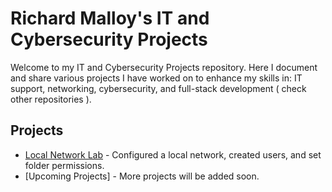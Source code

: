 # Richard Malloy's IT and Cybersecurity Projects

Welcome to my IT and Cybersecurity Projects repository. 
Here I document and share various projects I have worked on to enhance my skills in:
  IT support, networking, cybersecurity, and full-stack development ( check other repositories ).

## Projects

- [Local Network Lab](./Local%20Network%20Lab) - Configured a local network, created users, and set folder permissions.
- [Upcoming Projects] - More projects will be added soon.
